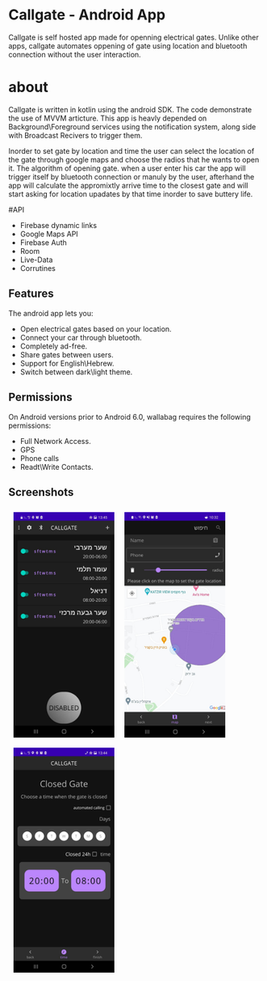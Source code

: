 # Callgate - Android App
Callgate is self hosted app made for openning electrical gates.
Unlike other apps, callgate automates oppening of gate using location and bluetooth connection without the user interaction.

# about
Callgate is written in kotlin using the android SDK.
The code demonstrate the use of MVVM articture.
This app is heavly depended on Background\Foreground services using the notification system, along side with Broadcast Recivers to trigger them.

Inorder to set gate by location and time the user can select the location of the gate through google maps and choose the radios that he wants to open it.
The algorithm of opening gate. when a user enter his car the app will trigger itself by bluetooth connection or manuly by the user, afterhand the app will calculate the appromixtly arrive time to the closest gate and will start asking for location upadates by that time inorder to save buttery life.





#API
- Firebase dynamic links
- Google Maps API
- Firebase Auth
- Room
- Live-Data
- Corrutines



## Features

The android app lets you:
- Open electrical gates based on your location.
- Connect your car through bluetooth.
- Completely ad-free.
- Share gates between users.
- Support for English\Hebrew.
- Switch between dark\light theme.

## Permissions
On Android versions prior to Android 6.0, wallabag requires the following permissions:
- Full Network Access.
- GPS
- Phone calls
- Readt\Write Contacts.


## Screenshots
[<img src="/images/main.jpeg" align="left"
width="200"
    hspace="10" vspace="10">](/readme/Wallabag%20Reading%20List.png)

[<img src="/images/maps activity.jpeg" align="left"
width="200"
    hspace="10" vspace="10">](/readme/Wallabag%20Reading%20List.png)

[<img src="/images/settings.jpeg" align="left"
width="200"
    hspace="10" vspace="10">](/readme/Wallabag%20Reading%20List.png)




